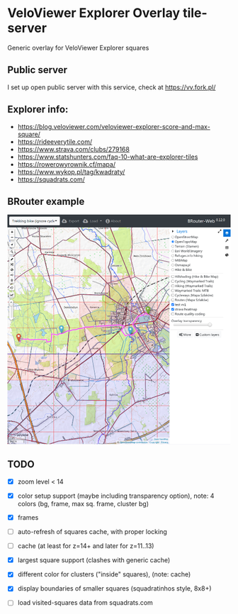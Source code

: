 # VeloViewer Explorer Overlay tile-server
Generic overlay for VeloViewer Explorer squares

## Public server
  I set up open public server with this service, check at https://vv.fork.pl/
  
## Explorer info:
- https://blog.veloviewer.com/veloviewer-explorer-score-and-max-square/
- https://rideeverytile.com/
- https://www.strava.com/clubs/279168
- https://www.statshunters.com/faq-10-what-are-explorer-tiles
- https://rowerowyrownik.cf/mapa/
- https://www.wykop.pl/tag/kwadraty/
- https://squadrats.com/

## BRouter example
![brouter with overlay](brouter-example.png "brouter with overlay!")

## TODO
- [x] zoom level < 14
- [x] color setup support (maybe including transparency option), note: 4 colors (bg, frame, max sq. frame, cluster bg)
- [x] frames
- [ ] auto-refresh of squares cache, with proper locking
- [ ] cache (at least for z=14+ and later for z=11..13)
- [x] largest square support (clashes with generic cache)
- [x] different color for clusters ("inside" squares), (note: cache)
- [x] display boundaries of smaller squares (squadratinhos style, 8x8+)
- [ ] load visited-squares data from squadrats.com

